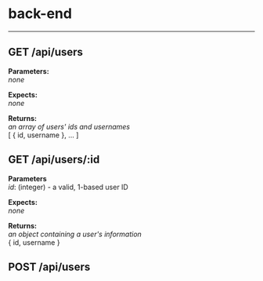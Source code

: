 # back-end
______________________________________
## GET /api/users
**Parameters:**  
_none_

**Expects:**  
_none_

**Returns:**  
_an array of users' ids and usernames_  
  [
    {
      id,
      username
    },
    ...
  ]

## GET /api/users/:id
**Parameters**  
_id_: (integer) - a valid, 1-based user ID

**Expects:**  
_none_

**Returns:**  
_an object containing a user's information_  
  {
    id,
    username
  }

## POST /api/users
